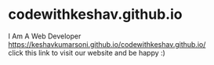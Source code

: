 # codewithkeshav.github.io
I Am A Web Developer
https://keshavkumarsoni.github.io/codewithkeshav.github.io/  
click this link to visit our website and be happy :)
